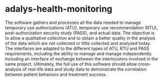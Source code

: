 # adalys-health-monitoring
The software gathers and processes all the data needed to manage temporary use authorizations (ATU), temporary use recommendation (RTU), post-authorization security study (PASS), and actual data. The objective is to allow a qualitative collection and to obtain a better quality in the analysis of the data which are not collected or little collected and analyzed today. The interfaces are adapted to the different types of ATU, RTU and PASS requirements, including the ability to manage and manage independently. Including an interface of exchange between the interlocutors involved in the same project. Ultimately, the full use of this software should allow cross-analysis of real-life data and study data to demonstrate the correlation between patient behaviors and treatment success.
